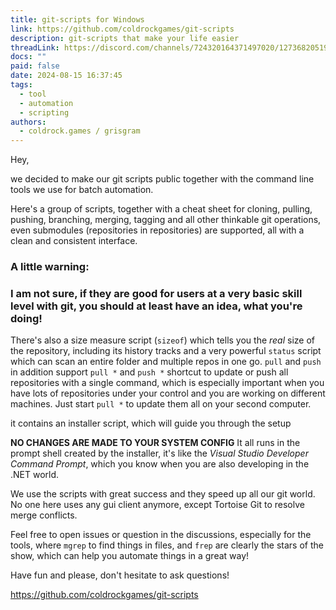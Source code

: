 ```yaml
---
title: git-scripts for Windows
link: https://github.com/coldrockgames/git-scripts
description: git-scripts that make your life easier
threadLink: https://discord.com/channels/724320164371497020/1273682051995799582
docs: ""
paid: false
date: 2024-08-15 16:37:45
tags:
  - tool
  - automation
  - scripting
authors:
  - coldrock.games / grisgram
---
```

Hey,

we decided to make our git scripts public together with the command line tools we use for batch automation.

Here's a group of scripts, together with a cheat sheet for cloning, pulling, pushing, branching, merging, tagging and all other thinkable git operations, even submodules (repositories in repositories) are supported, all with a clean and consistent interface.

### A little warning:
### I am not sure, if they are good for users at a very basic skill level with git, you should at least have an idea, what you're doing!

There's also a size measure script (`sizeof`) which tells you the _real_ size of the repository, including its history tracks and a very powerful `status` script which can scan an entire folder and multiple repos in one go. `pull` and `push` in addition support `pull *` and `push *` shortcut to update or push all repositories with a single command, which is especially important when you have lots of repositories under your control and you are working on different machines. Just start `pull *` to update them all on your second computer.

it contains an installer script, which will guide you through the setup 

**NO CHANGES ARE MADE TO YOUR SYSTEM CONFIG**
It all runs in the prompt shell created by the installer, it's like the _Visual Studio Developer Command Prompt_, which you know when you are also developing in the .NET world.

We use the scripts with great success and they speed up all our git world. No one here uses any gui client anymore, except Tortoise Git to resolve merge conflicts.

Feel free to open issues or question in the discussions, especially for the tools, where `mgrep` to find things in files, and `frep` are clearly the stars of the show, which can help you automate things in a great way!

Have fun and please, don't hesitate to ask questions!

https://github.com/coldrockgames/git-scripts